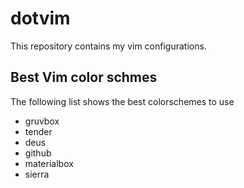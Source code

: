 # dotvim
This repository contains my vim configurations.

## Best Vim color schmes
The following list shows the best colorschemes to use
* gruvbox
* tender
* deus
* github
* materialbox
* sierra
